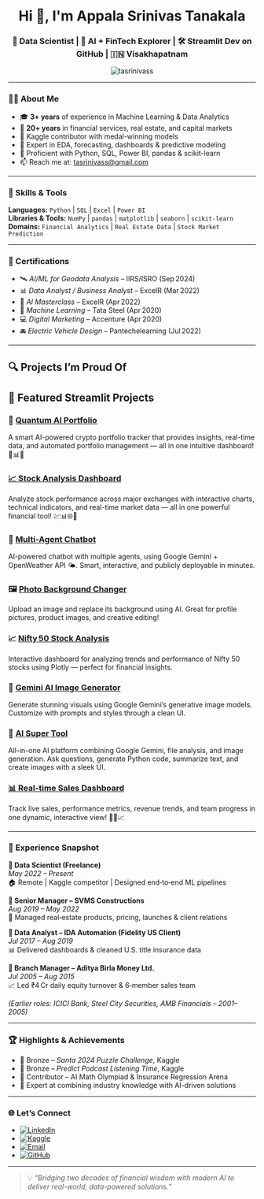 <h1 align="center">Hi 👋, I'm Appala Srinivas Tanakala</h1>
<h3 align="center">🚀 Data Scientist | 🧠 AI + FinTech Explorer | 🛠️ Streamlit Dev on GitHub | 🇮🇳 Visakhapatnam</h3>

<p align="center">
  <img src="https://komarev.com/ghpvc/?username=tasrinivass&label=Profile%20views&color=0e75b6&style=flat" alt="tasrinivass" />
</p>

---

### 🧑‍💼 About Me

- 🎓 **3+ years** of experience in Machine Learning & Data Analytics  
- 💼 **20+ years** in financial services, real estate, and capital markets  
- 🥇 Kaggle contributor with medal-winning models  
- 🔎 Expert in EDA, forecasting, dashboards & predictive modeling  
- 💬 Proficient with Python, SQL, Power BI, pandas & scikit-learn  
- 📫 Reach me at: [tasrinivass@gmail.com](mailto:tasrinivass@gmail.com)

---

### 🔧 Skills & Tools

**Languages:** `Python` | `SQL` | `Excel` | `Power BI`  
**Libraries & Tools:** `NumPy` | `pandas` | `matplotlib` | `seaborn` | `scikit-learn`  
**Domains:** `Financial Analytics` | `Real Estate Data` | `Stock Market Prediction`  

---

### 📘 Certifications

- 🛰️ *AI/ML for Geodata Analysis* – IIRS/ISRO (Sep 2024)  
- 📊 *Data Analyst / Business Analyst* – ExcelR (Mar 2022)  
- 🧠 *AI Masterclass* – ExcelR (Apr 2022)  
- 🤖 *Machine Learning* – Tata Steel (Apr 2020)  
- 💻 *Digital Marketing* – Accenture (Apr 2020)  
- 🚘 *Electric Vehicle Design* – Pantechelearning (Jul 2022)

---

## 🔍 Projects I’m Proud Of
## 🚀 Featured Streamlit Projects

### 🤖 [Quantum AI Portfolio](https://quantum-ai-portfolio-bffydmzkdbtjaejwf6huvh.streamlit.app/)
A smart AI-powered crypto portfolio tracker that provides insights, real-time data, and automated portfolio management — all in one intuitive dashboard! 🚀📊🔮

### [📈 Stock Analysis Dashboard](https://stockanalysis-mnqhv79yzkrrkai85vft8a.streamlit.app/) 
Analyze stock performance across major exchanges with interactive charts, technical indicators, and real-time market data — all in one powerful financial tool! 💹📊🌐🚀

### 🤖 [Multi-Agent Chatbot](https://multi-agent-chatbot-yv35yj5g7obpbibcxnwrme.streamlit.app/)
AI-powered chatbot with multiple agents, using Google Gemini + OpenWeather API 🌤️. Smart, interactive, and publicly deployable in minutes.

### 🖼️ [Photo Background Changer](https://photo-bg-changer-kdrxyvhjx3ibr4ccoddm3f.streamlit.app/)
Upload an image and replace its background using AI. Great for profile pictures, product images, and creative editing!

### 📈 [Nifty 50 Stock Analysis](https://nifty50-stock-analysis-cyuz5gmnyxcd48pfxszwdy.streamlit.app/)
Interactive dashboard for analyzing trends and performance of Nifty 50 stocks using Plotly — perfect for financial insights.

### 🎨 [Gemini AI Image Generator](https://gemini-image-generator-bdyowfxxqb4q5htbrrgjzv.streamlit.app/)
Generate stunning visuals using Google Gemini’s generative image models. Customize with prompts and styles through a clean UI.

### 🚀 [AI Super Tool](https://ai-super-tool-uxhxpvn4lqyc7szmsdqtl8.streamlit.app/)
All-in-one AI platform combining Google Gemini, file analysis, and image generation. Ask questions, generate Python code, summarize text, and create images with a sleek UI.

### [📊 Real-time Sales Dashboard](https://real-time-sales-dashboard-key6zivh5fnkane3t8x6v2.streamlit.app/) 
Track live sales, performance metrics, revenue trends, and team progress in one dynamic, interactive view! 🚀💼📈

---

### 💼 Experience Snapshot

**🔹 Data Scientist (Freelance)**  
*May 2022 – Present*  
🏠 Remote | Kaggle competitor | Designed end‑to‑end ML pipelines

**🔹 Senior Manager – SVMS Constructions**  
*Aug 2019 – May 2022*  
🏢 Managed real‑estate products, pricing, launches & client relations

**🔹 Data Analyst – IDA Automation (Fidelity US Client)**  
*Jul 2017 – Aug 2019*  
📊 Delivered dashboards & cleaned U.S. title insurance data

**🔹 Branch Manager – Aditya Birla Money Ltd.**  
*Jul 2005 – Aug 2015*  
📈 Led ₹4 Cr daily equity turnover & 6‑member sales team

*(Earlier roles: ICICI Bank, Steel City Securities, AMB Financials – 2001–2005)*

---

### 🏆 Highlights & Achievements

- 🥉 Bronze – *Santa 2024 Puzzle Challenge*, Kaggle  
- 🥉 Bronze – *Predict Podcast Listening Time*, Kaggle  
- 🧠 Contributor – AI Math Olympiad & Insurance Regression Arena  
- 🎯 Expert at combining industry knowledge with AI-driven solutions

---

### 🌐 Let’s Connect

- [![LinkedIn](https://img.shields.io/badge/LinkedIn-0077B5?style=for-the-badge&logo=linkedin&logoColor=white)](https://www.linkedin.com/in/srinivas-t-a-557637119/)  
- [![Kaggle](https://img.shields.io/badge/Kaggle-20BEFF?style=for-the-badge&logo=kaggle&logoColor=white)](https://www.kaggle.com/srinivasta)  
- [![Email](https://img.shields.io/badge/Email-D14836?style=for-the-badge&logo=gmail&logoColor=white)](mailto:tasrinivass@gmail.com)  
- [![GitHub](https://img.shields.io/badge/GitHub-181717?style=for-the-badge&logo=github&logoColor=white)](https://github.com/srinivasta)

---

> 💡 *“Bridging two decades of financial wisdom with modern AI to deliver real-world, data-powered solutions.”*
